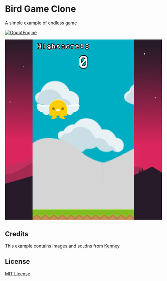 # Bird Game Clone

A simple example of endless game

[![GodotEngine](https://img.shields.io/badge/Godot_Engine-3.X-blue.svg)](https://github.com/godotengine/godot)

![Preview](images/preview.png)

## Credits

This example contains images and soudns from [Kenney](https://www.kenney.nl/)

## License

[MIT License](LICENSE)